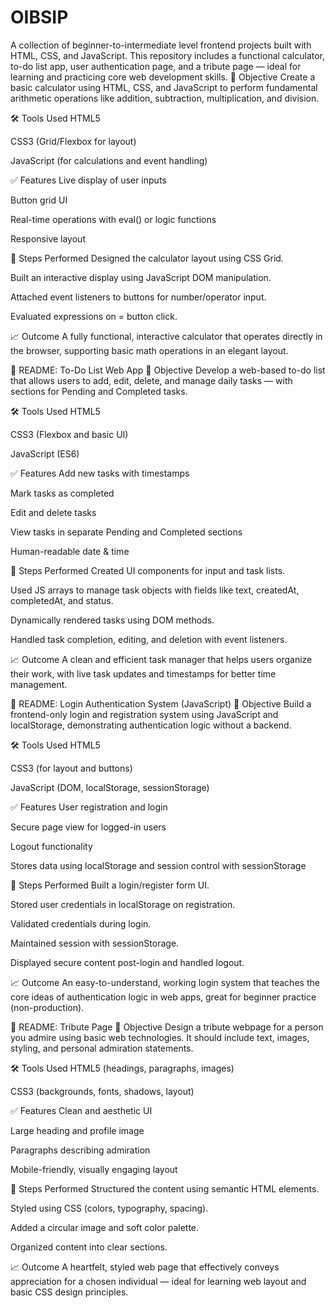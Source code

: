 # OIBSIP
A collection of beginner-to-intermediate level frontend projects built with HTML, CSS, and JavaScript. This repository includes a functional calculator, to-do list app, user authentication page, and a tribute page — ideal for learning and practicing core web development skills.
🎯 Objective
Create a basic calculator using HTML, CSS, and JavaScript to perform fundamental arithmetic operations like addition, subtraction, multiplication, and division.

🛠️ Tools Used
HTML5

CSS3 (Grid/Flexbox for layout)

JavaScript (for calculations and event handling)

✅ Features
Live display of user inputs

Button grid UI

Real-time operations with eval() or logic functions

Responsive layout

🔄 Steps Performed
Designed the calculator layout using CSS Grid.

Built an interactive display using JavaScript DOM manipulation.

Attached event listeners to buttons for number/operator input.

Evaluated expressions on = button click.

📈 Outcome
A fully functional, interactive calculator that operates directly in the browser, supporting basic math operations in an elegant layout.

📘 README: To-Do List Web App
🎯 Objective
Develop a web-based to-do list that allows users to add, edit, delete, and manage daily tasks — with sections for Pending and Completed tasks.

🛠️ Tools Used
HTML5

CSS3 (Flexbox and basic UI)

JavaScript (ES6)

✅ Features
Add new tasks with timestamps

Mark tasks as completed

Edit and delete tasks

View tasks in separate Pending and Completed sections

Human-readable date & time

🔄 Steps Performed
Created UI components for input and task lists.

Used JS arrays to manage task objects with fields like text, createdAt, completedAt, and status.

Dynamically rendered tasks using DOM methods.

Handled task completion, editing, and deletion with event listeners.

📈 Outcome
A clean and efficient task manager that helps users organize their work, with live task updates and timestamps for better time management.

📘 README: Login Authentication System (JavaScript)
🎯 Objective
Build a frontend-only login and registration system using JavaScript and localStorage, demonstrating authentication logic without a backend.

🛠️ Tools Used
HTML5

CSS3 (for layout and buttons)

JavaScript (DOM, localStorage, sessionStorage)

✅ Features
User registration and login

Secure page view for logged-in users

Logout functionality

Stores data using localStorage and session control with sessionStorage

🔄 Steps Performed
Built a login/register form UI.

Stored user credentials in localStorage on registration.

Validated credentials during login.

Maintained session with sessionStorage.

Displayed secure content post-login and handled logout.

📈 Outcome
An easy-to-understand, working login system that teaches the core ideas of authentication logic in web apps, great for beginner practice (non-production).

📘 README: Tribute Page
🎯 Objective
Design a tribute webpage for a person you admire using basic web technologies. It should include text, images, styling, and personal admiration statements.

🛠️ Tools Used
HTML5 (headings, paragraphs, images)

CSS3 (backgrounds, fonts, shadows, layout)

✅ Features
Clean and aesthetic UI

Large heading and profile image

Paragraphs describing admiration

Mobile-friendly, visually engaging layout

🔄 Steps Performed
Structured the content using semantic HTML elements.

Styled using CSS (colors, typography, spacing).

Added a circular image and soft color palette.

Organized content into clear sections.

📈 Outcome
A heartfelt, styled web page that effectively conveys appreciation for a chosen individual — ideal for learning web layout and basic CSS design principles.

